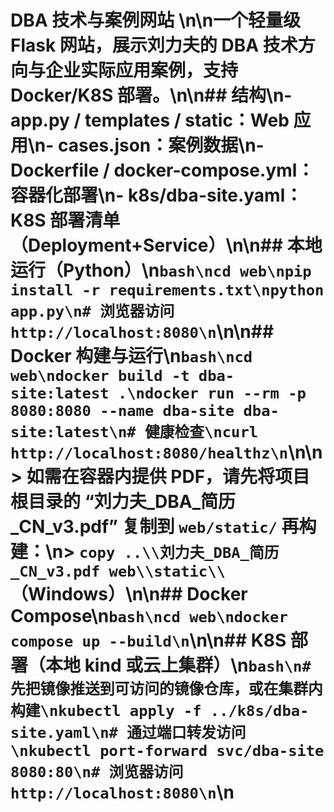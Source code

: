 # DBA 技术与案例网站 \n\n一个轻量级 Flask 网站，展示刘力夫的 DBA 技术方向与企业实际应用案例，支持 Docker/K8S 部署。\n\n## 结构\n- app.py / templates / static：Web 应用\n- cases.json：案例数据\n- Dockerfile / docker-compose.yml：容器化部署\n- k8s/dba-site.yaml：K8S 部署清单（Deployment+Service）\n\n## 本地运行（Python）\n```bash\ncd web\npip install -r requirements.txt\npython app.py\n# 浏览器访问 http://localhost:8080\n```\n\n## Docker 构建与运行\n```bash\ncd web\ndocker build -t dba-site:latest .\ndocker run --rm -p 8080:8080 --name dba-site dba-site:latest\n# 健康检查\ncurl http://localhost:8080/healthz\n```\n\n> 如需在容器内提供 PDF，请先将项目根目录的 “刘力夫_DBA_简历_CN_v3.pdf” 复制到 `web/static/` 再构建：\n> `copy ..\\刘力夫_DBA_简历_CN_v3.pdf web\\static\\`（Windows）\n\n## Docker Compose\n```bash\ncd web\ndocker compose up --build\n```\n\n## K8S 部署（本地 kind 或云上集群）\n```bash\n# 先把镜像推送到可访问的镜像仓库，或在集群内构建\nkubectl apply -f ../k8s/dba-site.yaml\n# 通过端口转发访问\nkubectl port-forward svc/dba-site 8080:80\n# 浏览器访问 http://localhost:8080\n```\n
